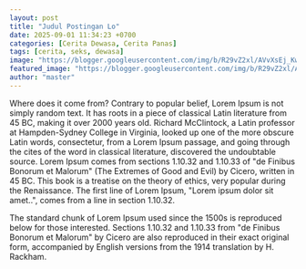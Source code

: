 ```yaml
---
layout: post
title: "Judul Postingan Lo"
date: 2025-09-01 11:34:23 +0700
categories: [Cerita Dewasa, Cerita Panas]
tags: [cerita, seks, dewasa]
image: "https://blogger.googleusercontent.com/img/b/R29vZ2xl/AVvXsEj_Kwm1H1xdyrigW0d-0wGJArp6qov7X9V1FMyAiEo2-2_SRjUg7zX0HLVedzC8eusYuS0ED8Vt9lcDPtF_QJOfyslV3zZ6XCRitP74qv7wukKePdvJ6DjUbeTw9U8wtZwngiolIBZD7dviOsKdUA5QkZkydFIaag-Bcw-azsY7kv44VJvxe9beu0GrnQpj/w200-h135-p-k-no-nu/image%20%2829%29.webp"
featured_image: "https://blogger.googleusercontent.com/img/b/R29vZ2xl/AVvXsEj_Kwm1H1xdyrigW0d-0wGJArp6qov7X9V1FMyAiEo2-2_SRjUg7zX0HLVedzC8eusYuS0ED8Vt9lcDPtF_QJOfyslV3zZ6XCRitP74qv7wukKePdvJ6DjUbeTw9U8wtZwngiolIBZD7dviOsKdUA5QkZkydFIaag-Bcw-azsY7kv44VJvxe9beu0GrnQpj/w1000-h600-p-k-no-nu/image%20%2829%29.webp"
author: "master"
---
```

<p>Where does it come from?
Contrary to popular belief, Lorem Ipsum is not simply random text. It has roots in a piece of classical Latin literature from 45 BC, making it over 2000 years old. Richard McClintock, a Latin professor at Hampden-Sydney College in Virginia, looked up one of the more obscure Latin words, consectetur, from a Lorem Ipsum passage, and going through the cites of the word in classical literature, discovered the undoubtable source. Lorem Ipsum comes from sections 1.10.32 and 1.10.33 of "de Finibus Bonorum et Malorum" (The Extremes of Good and Evil) by Cicero, written in 45 BC. This book is a treatise on the theory of ethics, very popular during the Renaissance. The first line of Lorem Ipsum, "Lorem ipsum dolor sit amet..", comes from a line in section 1.10.32.</p>
<p>The standard chunk of Lorem Ipsum used since the 1500s is reproduced below for those interested. Sections 1.10.32 and 1.10.33 from "de Finibus Bonorum et Malorum" by Cicero are also reproduced in their exact original form, accompanied by English versions from the 1914 translation by H. Rackham.</p>
